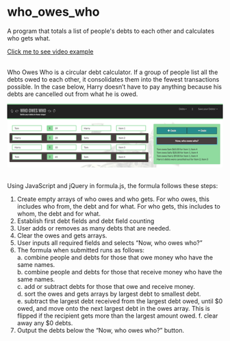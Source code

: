 # who_owes_who
A program that totals a list of people's debts to each other and calculates who gets what.<br>

<a href="https://youtu.be/Bcm9pTK_Kx8">Click me to see video example</a><br><br>

Who Owes Who is a circular debt calculator. If a group of people list all the debts owed to each other, it consolidates them into the fewest transactions possible. In the case below, Harry doesn’t have to pay anything because his debts are cancelled out from what he is owed.<br>

![Screen_Shot](Screen_Shot_1.png "Sample showing four debts")<br><br>

Using JavaScript and jQuery in formula.js, the formula follows these steps:<br>
1) Create empty arrays of who owes and who gets. For who owes, this includes who from, the debt and for what. For who gets, this includes to whom, the debt and for what.<br>
2) Establish first debt fields and debt field counting<br>
3) User adds or removes as many debts that are needed.<br>
4) Clear the owes and gets arrays.<br>
5) User inputs all required fields and selects “Now, who owes who?”<br>
6) The formula when submitted runs as follows:<br>
	a. combine people and debts for those that owe money who have the same names.<br>
	b. combine people and debts for those that receive money who have the same names.<br>
	c. add or subtract debts for those that owe and receive money.<br>
	d. sort the owes and gets arrays by largest debt to smallest debt.<br>
	e. subtract the largest debt received from the largest debt owed, until $0 owed, and move onto the next largest debt in the owes array. This is flipped if the recipient gets more than the largest amount owed.
	f. clear away any $0 debts.<br>
7) Output the debts below the “Now, who owes who?” button.<br>